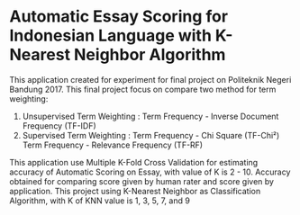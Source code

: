 # Automatic Essay Scoring for Indonesian Language with K-Nearest Neighbor Algorithm
This application created for experiment for final project on Politeknik Negeri Bandung 2017.
This final project focus on compare two method for term weighting:
  1. Unsupervised Term Weighting : Term Frequency - Inverse Document Frequency (TF-IDF)
  2. Supervised Term Weighting   : Term Frequency - Chi Square (TF-Chi²)
                                   Term Frequency - Relevance Frequency (TF-RF)

This application use Multiple K-Fold Cross Validation for estimating accuracy of Automatic Scoring on Essay, with value of K is 2 - 10. Accuracy obtained for comparing score given by human rater and score given by application.
This project using K-Nearest Neighbor as Classification Algorithm, with K of KNN value is 1, 3, 5, 7, and 9
